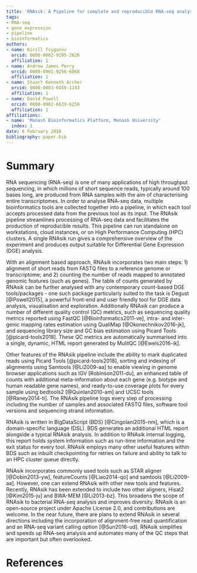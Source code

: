 ```yaml
---
title: 'RNAsik: A Pipeline for complete and reproducible RNA-seq analysis that runs anywhere with speed and ease'
tags:
- RNA-seq
- gene expression
- pipeline
- bioinformatics
authors:
- name: Kirill Tsyganov
  orcid: 0000-0002-9195-2626
  affiliation: 1
- name: Andrew James Perry
  orcid: 0000-0001-9256-6068
  affiliation: 1
- name: Stuart Kenneth Archer
  orcid: 0000-0003-0450-1243
  affiliation: 1
- name: David Powell
  orcid: 0000-0002-6639-6250
  affiliation: 1
affiliations:
- name: 'Monash Bioinformatics Platform, Monash University'
  index: 1
date: 6 February 2018
bibliography: paper.bib
---
```


# Summary

RNA sequencing (RNA-seq) is one of many applications of high throughput sequencing, in which millions of short sequence reads, typically around 100 bases long, are produced from RNA samples with the aim of characterising entire transcriptomes. In order to analyse RNA-seq data, multiple bioinformatics tools are collected together into a pipeline, in which each tool accepts processed data from the previous tool as its input. The RNAsik pipeline streamlines processing of RNA-seq data and facilitates the production of reproducible results. This pipeline can run standalone on workstations, cloud instances, or on High Performance Computing (HPC) clusters. A single RNAsik run gives a comprehensive overview of the experiment and produces output suitable for Differential Gene Expression (DGE) analysis.

With an alignment based approach, RNAsik incorporates two main steps: 1) alignment of short reads from FASTQ files to a reference genome or transcriptome; and 2) counting the number of reads mapped to annotated genomic features (such as genes). The table of counts generated by RNAsik can be further analysed with any contemporary count-based DGE tools/packages - one such package particularly suited to the task is Degust [@Powell2015], a powerful front-end and user friendly tool for DGE data analysis, visualisation and exploration. Additionally RNAsik can produce a number of different quality control (QC) metrics, such as sequencing quality metrics reported using FastQC [@Bioinformatics2011-ve], intra- and inter-genic mapping rates estimation using QualiMap [@Okonechnikov2016-jk], and sequencing library size and GC bias estimation using Picard Tools [@picard-tools2018]. These QC metrics are automatically summarised into a single, dynamic, HTML report generated by MulitQC [@Ewels2016-ik].

Other features of the RNAsik pipeline include the ability to mark duplicated reads using Picard Tools [@picard-tools2018], sorting and indexing of alignments using Samtools [@Li2009-aa] to enable viewing in genome browser applications such as IGV [Robinson2011-du], an enhanced table of counts with additional meta-information about each gene (e.g. biotype and human readable gene names), and ready-to-use coverage plots for every sample using bedtools2 [@Quinlan2010-am] and UCSC tools [@Raney2014-ti]. The RNAsik pipeline logs every step of processing including the number of samples and associated FASTQ files, software tool versions and sequencing strand information. 

RNAsik is written in BigDataScript (BDS) [@Cingolani2015-nm], which is a domain-specific language (DSL). BDS generates an additional HTML report alongside a typical RNAsik analysis. In addition to RNAsik internal logging, this report holds system information such as run-time information and the exit status for every tool. RNAsik employs many other useful features within BDS such as inbuilt checkpointing for retries on failure and ability to talk to an HPC cluster queue directly. 

RNAsik incorporates commonly used tools such as STAR aligner [@Dobin2013-yw], featureCounts [@Liao2014-qo] and samtools [@Li2009-aa]. However, one can extend RNAsik with other new tools and features. Recently, RNAsik has been extended to include two other aligners, Hisat2 [@Kim2015-ju] and BWA-MEM [@Li2013-bz]. This broadens the scope of RNAsik to bacterial RNA-seq analysis and improves diversity.
RNAsik is an open-source project under Apache License 2.0, and contributions are welcome. In the near future, there are plans to extend RNAsik in several directions including the incorporation of alignment-free read quantification and an RNA-seq variant calling option [@Sun2016-ud]. RNAsik simplifies and speeds up RNA-seq analysis and automates many of the QC steps that are important but often overlooked.

# References
